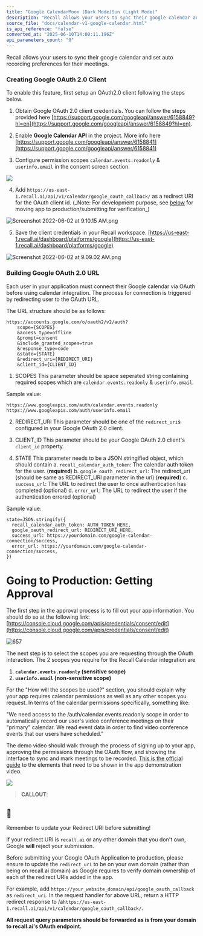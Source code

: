 ```yaml
---
title: "Google CalendarMoon (Dark Mode)Sun (Light Mode)"
description: "Recall allows your users to sync their google calendar and set auto recording preferences for their meetings. Creating Google OAuth 2.0 Client To enable this feature, first setup an OAuth2.0 client following the steps below. Obtain Google OAuth 2.0 client credentials. You can follow the steps provid..."
source_file: "docs/calendar-v1-google-calendar.html"
is_api_reference: "false"
converted_at: "2025-06-10T14:00:11.196Z"
api_parameters_count: "0"
---
```

Recall allows your users to sync their google calendar and set auto recording preferences for their meetings.

### Creating Google OAuth 2.0 Client

[](#creating-google-oauth-20-client)

To enable this feature, first setup an OAuth2.0 client following the steps below.

1.  Obtain Google OAuth 2.0 client credentials. You can follow the steps provided here [https://support.google.com/googleapi/answer/6158849?hl=en](https://support.google.com/googleapi/answer/6158849?hl=en).

2.  Enable **Google Calendar API** in the project. More info here [https://support.google.com/googleapi/answer/6158841](https://support.google.com/googleapi/answer/6158841)

3.  Configure permission scopes `calendar.events.readonly` & `userinfo.email` in the consent screen section.


![](https://files.readme.io/0d351f1-Screenshot_2023-05-24_at_10.11.44_AM.png)

4.  Add `https://us-east-1.recall.ai/api/v1/calendar/google_oauth_callback/` as a redirect URI for the OAuth client id. (\_Note: For development purpose, see [below](#submitting-google-oauth-client-to-production) for moving app to production/submitting for verification\_)

![](https://files.readme.io/ee046a5-Screenshot_2022-06-02_at_9.10.15_AM.png "Screenshot 2022-06-02 at 9.10.15 AM.png")

5.  Save the client credentials in your Recall workspace. [https://us-east-1.recall.ai/dashboard/platforms/google](https://us-east-1.recall.ai/dashboard/platforms/google)

![](https://files.readme.io/2935fc7-Screenshot_2022-06-02_at_9.09.02_AM.png "Screenshot 2022-06-02 at 9.09.02 AM.png")

### Building Google OAuth 2.0 URL

[](#building-google-oauth-20-url)

Each user in your application must connect their Google calendar via OAuth before using calendar integration. The process for connection is triggered by redirecting user to the OAuth URL.

The URL structure should be as follows:

```
https://accounts.google.com/o/oauth2/v2/auth?
    scope={SCOPES}
    &access_type=offline
    &prompt=consent
    &include_granted_scopes=true
    &response_type=code
    &state={STATE}
    &redirect_uri={REDIRECT_URI}
    &client_id={CLIENT_ID}

```

1.  SCOPES
    This parameter should be space seperated string containing required scopes which are `calendar.events.readonly` & `userinfo.email`.

Sample value:

```
https://www.googleapis.com/auth/calendar.events.readonly https://www.googleapis.com/auth/userinfo.email

```

2.  REDIRECT\_URI
    This parameter should be one of the `redirect_uri`s configured in your Google OAuth 2.0 client.

3.  CLIENT\_ID
    This parameter should be your Google OAuth 2.0 client's `client_id` property.

4.  STATE
    This parameter needs to be a JSON stringified object, which should contain
    a. `recall_calendar_auth_token`: The calendar auth token for the user. (**required**)
    b. `google_oauth_redirect_url`: The redirect\_uri (should be same as REDIRECT\_URI parameter in the url) (**required**)
    c. `success_url`: The URL to redirect the user to once authentication has completed (optional)
    d. `error_url`: The URL to redirect the user if the authentication errored (optional)


Sample value:

```
state=JSON.stringify({
  recall_calendar_auth_token: AUTH_TOKEN_HERE,
  google_oauth_redirect_url: REDIRECT_URI_HERE,
  success_url: https://yourdomain.com/google-calendar-connection/success,
  error_url: https://yourdomain.com/google-calendar-connection/success,
})

```

# Going to Production: Getting Approval

[](#going-to-production-getting-approval)

The first step in the approval process is to fill out your app information. You should do so at the following link: [https://console.cloud.google.com/apis/credentials/consent/edit](https://console.cloud.google.com/apis/credentials/consent/edit)

![657](https://files.readme.io/1ff5761-2022-11-01_20-44.png "2022-11-01_20-44.png")

The next step is to select the scopes you are requesting through the OAuth interaction. The 2 scopes you require for the Recall Calendar integration are

1.  **`calendar.events.readonly` (sensitive scope)**
2.  **`userinfo.email` (non-sensitive scope)**

For the "How will the scopes be used?" section, you should explain why your app requires calendar permissions as well as any other scopes you request. In terms of the calendar permissions specifically, something like:

"We need access to the /auth/calendar.events.readonly scope in order to automatically record our user's video conference meetings on their "primary" calendar. We read event data in order to find video conference events that our users have scheduled."

The demo video should walk through the process of signing up to your app, approving the permissions through the OAuth flow, and showing the interface to sync and mark meetings to be recorded. [This is the official guide](https://support.google.com/cloud/answer/9110914?authuser=2#verification-requirements&zippy=%2Cwhat-are-the-requirements-for-verification) to the elements that need to be shown in the app demonstration video.

![](https://files.readme.io/8a0e521-Screenshot_2023-07-11_at_11.40.04_AM.png)
> **CALLOUT**:

## 🚧

Remember to update your Redirect URI before submitting!

If your redirect URI is `recall.ai` or any other domain that you don't own, Google **will** reject your submission.

Before submitting your Google OAuth Application to production, please ensure to update the `redirect_uri` to be on your own domain (rather than being on recall.ai domain) as Google requires to verify domain ownership of each of the redirect URIs added in the app.

For example, add `https://your_website_domain/api/google_oauth_callback` as `redirect_uri`. In the request handler for above URL, return a HTTP redirect response to /a`https://us-east-1.recall.ai/api/v1/calendar/google_oauth_callback/`.

**All request query parameters should be forwarded as is from your domain to recall.ai's OAuth endpoint.**
